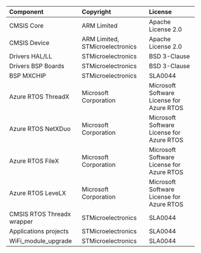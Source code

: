| Component                  	| Copyright            				| License   									|
|:---------                  	|:-------              				|:----------									|
| CMSIS Core                 	| ARM Limited						| Apache License 2.0                            |
| CMSIS Device               	| ARM Limited, STMicroelectronics	| Apache License 2.0    	               		|
| Drivers HAL/LL             	| STMicroelectronics        		| BSD 3-Clause                                  |
| Drivers BSP Boards         	| STMicroelectronics        		| BSD 3-Clause                                  |
| BSP MXCHIP                 	| STMicroelectronics        		| SLA0044                                       |
| Azure RTOS ThreadX         	| Microsoft Corporation     		| Microsoft Software License for Azure RTOS     |
| Azure RTOS NetXDuo         	| Microsoft Corporation     		| Microsoft Software License for Azure RTOS     |
| Azure RTOS FileX           	| Microsoft Corporation     		| Microsoft Software License for Azure RTOS     |
| Azure RTOS LeveLX          	| Microsoft Corporation     		| Microsoft Software License for Azure RTOS     |
| CMSIS RTOS Threadx wrapper	| STMicroelectronics        		| SLA0044                                       |
| Applications projects     	| STMicroelectronics        		| SLA0044                                       |
| WiFi_module_upgrade			| STMicroelectronics				| SLA0044	            						|
